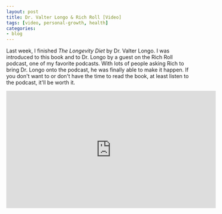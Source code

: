 ```yaml
---
layout: post
title: Dr. Valter Longo & Rich Roll [Video]
tags: [video, personal-growth, health]
categories:
- blog
---
```


Last week, I finished *The Longevity Diet* by Dr. Valter Longo. I was introduced to this book and to Dr. Longo by a guest on the Rich Roll podcast, one of my favorite podcasts. With lots of people asking Rich to bring Dr. Longo onto the podcast, he was finally able to make it happen. If you don't want to or don't have the time to read the book, at least listen to the podcast, it'll be worth it.

<iframe width="560" height="315" src="https://www.youtube.com/embed/Odpt9afBlYY" frameborder="0" allow="autoplay; encrypted-media" allowfullscreen></iframe>
